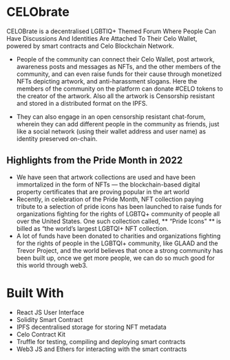# CELObrate

CELOBrate is a decentralised LGBTIQ+ Themed Forum Where People Can Have Discussions And Identities Are Attached To Their Celo Wallet, powered by smart contracts and Celo Blockchain Network. 

- People of the community can connect their Celo Wallet, post artwork, awareness posts and messages as NFTs, and the other members of the community, and can even raise funds for their cause through monetized NFTs depicting artwork, and anti-harassment slogans. Here the members of the community on the platform can donate #CELO tokens to the creator of the artwork. Also all the artwork is Censorship resistant and stored in a distributed format on the IPFS.

- They can also engage in an open censorship resistant chat-forum, wherein they can add different people in the community as friends, just like a social network (using their wallet address and user name) as identity preserved on-chain. 

## Highlights from the Pride Month in 2022

- We have seen that artwork collections are used and have been immortalized in the form of NFTs — the blockchain-based digital property certificates that are proving popular in the art world  
- Recently, in celebration of the Pride Month, NFT collection paying tribute to a selection of pride icons has been launched to raise funds for organizations fighting for the rights of LGBTQ+ community of people all over the United States. One such collection called, ** “Pride Icons" ** is billed as “the world’s largest LGBTQI+ NFT collection.
- A lot of funds have been donated to charities and organizations fighting for the rights of people in the LGBTQI+ community, like GLAAD and the Trevor Project, and the world believes that once a strong community has been built up, once we get more people, we can do so much good for this world through web3.

# Built With
- React JS User Interface
- Solidity Smart Contract
- IPFS decentralised storage for storing NFT metadata
- Celo Contract Kit
- Truffle for testing, compiling and deploying smart contracts
- Web3 JS and Ethers for interacting with the smart contracts
